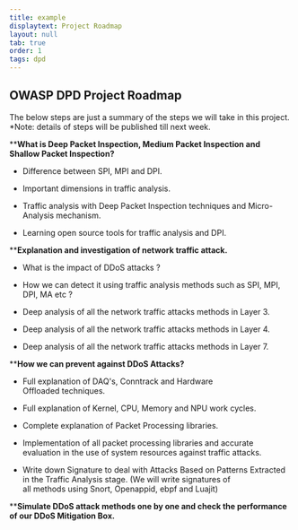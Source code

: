 ```yaml
---
title: example
displaytext: Project Roadmap
layout: null
tab: true
order: 1
tags: dpd
---
```


## OWASP DPD Project Roadmap 
The below steps are just a summary of the steps we will take in this project.
*Note: details of steps will be published till next week. 

****What is Deep Packet Inspection, Medium Packet Inspection and Shallow Packet Inspection?**

* Difference between SPI, MPI and DPI.

* Important dimensions in traffic analysis.

* Traffic analysis with Deep Packet Inspection techniques and Micro-Analysis mechanism.

* Learning open source tools for traffic analysis and DPI.

****Explanation and investigation of network traffic attack.**

* What is the impact of DDoS attacks ? 

* How we can detect it using traffic analysis methods such as SPI, MPI, DPI, MA etc ?

* Deep analysis of all the network traffic attacks methods in Layer 3.

* Deep analysis of all the network traffic attacks methods in Layer 4.

* Deep analysis of all the network traffic attacks methods in Layer 7.

****How we can prevent against DDoS Attacks?**

* Full explanation of DAQ's, Conntrack and Hardware Offloaded techniques.

* Full explanation of Kernel, CPU, Memory and NPU work cycles.

* Complete explanation of Packet Processing libraries.

* Implementation of all packet processing libraries and accurate evaluation in the use of system resources against traffic attacks.

* Write down Signature to deal with Attacks Based on Patterns Extracted in the Traffic Analysis stage. (We will write signatures of all methods using Snort, Openappid, ebpf and Luajit)


****Simulate DDoS attack methods one by one and check the performance of our DDoS Mitigation Box.**


